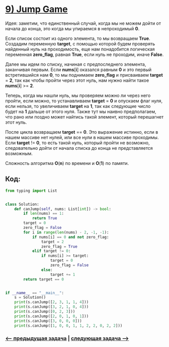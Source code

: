 # [**9) Jump Game**](https://leetcode.com/problems/jump-game/description/)

Идея: заметим, что единственный случай, когда мы не можем дойти от начала до конца, это когда мы упираемся в непроходимый **0**.

Если список состоит из одного элемента, то мы возвращаем **True**. Создадим переменную **target**, с помощью которой будем проверять найденный нуль на проходимость, еще нам понадобится логическая переменная **zero_flag**, равная **True**, если нуль не проходим, иначе **False**.

Далее мы идем по списку, начиная с предпоследнего элемента, заканчивая первым. Если **nums**[**i**] оказался равным **0** и это первый встретившийся нам **0**, то мы поднимаем **zero_flag** и присваиваем **target** = **2**, так как чтобы пройти через этот нуль, нам нужно найти такое **nums**[**i**] >= **2**.

Теперь, когда мы нашли нуль, мы проверяем можно ли через него пройти, если можно, то устанавливаем **target** = **0** и опускаем флаг нуля, если нельзя, то увеличиваем **target** на **1**, так как следующие число будет на **1** дальше от этого нуля. Также тут мы наивно предполагаем, что рано или поздно может найтись такой элемент, который перешагнет этот нуль.

После цикла возвращаем **target** == **0**. Это выражение истинно, если в нашем массиве нет нулей, или все нули в нашем массиве проходимы. Если **target** != **0**, то есть такой нуль, который пройти не возможно, следовательно дойти от начала списка до конца не представляется возможным.

Сложность алгоритма **O**(**n**) по времени и **O**(**1**) по памяти.

## Код:
```python
from typing import List


class Solution:
    def canJump(self, nums: List[int]) -> bool:
        if len(nums) == 1:
            return True
        target = 0
        zero_flag = False
        for i in range(len(nums) - 2, -1, -1):
            if nums[i] == 0 and not zero_flag:
                target = 2
                zero_flag = True
            elif target != 0:
                if nums[i] >= target:
                    target = 0
                    zero_flag = False
                else:
                    target += 1
        return target == 0


if __name__ == "__main__":
    s = Solution()
    print(s.canJump([2, 3, 1, 1, 4]))
    print(s.canJump([3, 2, 1, 0, 4]))
    print(s.canJump([0, 2, 3]))
    print(s.canJump([2, 0, 1, 0, 1]))
    print(s.canJump([3, 0, 0, 0]))
    print(s.canJump([1, 0, 0, 1, 1, 2, 2, 0, 2, 2]))

```

### [<-- предыдущая задача](https://github.com/TAskMAster339/PythonAlgorithms/tree/main/8.Best%20Time%20to%20Buy%20and%20Sell%20Stock%20II) | [следующая задача -->](https://github.com/TAskMAster339/PythonAlgorithms/tree/main/10.Jump%20Game%20II)
